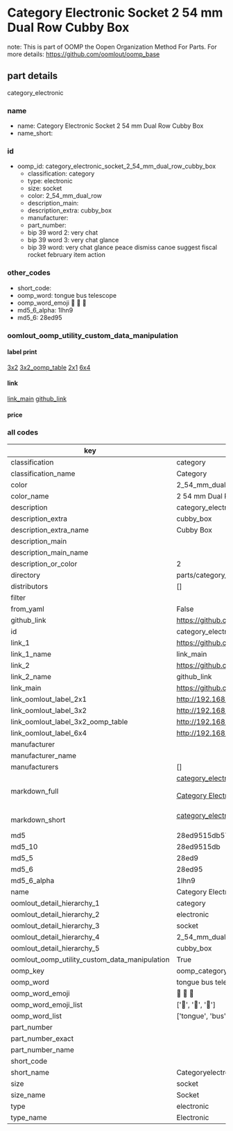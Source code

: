 # Category Electronic Socket 2 54 mm Dual Row Cubby Box  

note: This is part of OOMP the Oopen Organization Method For Parts. For more details: https://github.com/oomlout/oomp_base

##  part details



category_electronic

### name
* name: Category Electronic Socket 2 54 mm Dual Row Cubby Box
* name_short: 
### id
* oomp_id: category_electronic_socket_2_54_mm_dual_row_cubby_box
  * classification: category
  * type: electronic
  * size: socket
  * color: 2_54_mm_dual_row
  * description_main: 
  * description_extra: cubby_box
  * manufacturer: 
  * part_number: 
  * bip 39 word 2: very chat
  * bip 39 word 3: very chat glance
  * bip 39 word: very chat glance peace dismiss canoe suggest fiscal rocket february item action

### other_codes
* short_code: 
* oomp_word: tongue bus telescope
* oomp_word_emoji :tongue: :bus: :telescope:
* md5_6_alpha: 1lhn9
* md5_6: 28ed95






### oomlout_oomp_utility_custom_data_manipulation
#### label print
[3x2](http://192.168.1.245:1112/?label=oomp%201lhn9)
[3x2_oomp_table](http://192.168.1.107:1112/?label=oomp%201lhn9)
[2x1](http://192.168.1.242:1112/?label=oomp%201lhn9)
[6x4](http://192.168.1.55:1112/?label=oomp%201lhn9)    

#### link

[link_main](https://github.com/oomlout/oomlout_oomp_current_version_messy/tree/main/parts/category_electronic_socket_2_54_mm_dual_row_cubby_box) [github_link](https://github.com/oomlout/oomlout_oomp_part_src/tree/main/parts/category_electronic_socket_2_54_mm_dual_row_cubby_box)                             

#### price







### all codes 
| key | value |  
| --- | --- |  
| classification | category |  
| classification_name | Category |  
| color | 2_54_mm_dual_row |  
| color_name | 2 54 mm Dual Row |  
| description | category_electronic |  
| description_extra | cubby_box |  
| description_extra_name | Cubby Box |  
| description_main |  |  
| description_main_name |  |  
| description_or_color | 2  |  
| directory | parts/category_electronic_socket_2_54_mm_dual_row_cubby_box |  
| distributors | [] |  
| filter |  |  
| from_yaml | False |  
| github_link | https://github.com/oomlout/oomlout_oomp_part_src/tree/main/parts/category_electronic_socket_2_54_mm_dual_row_cubby_box |  
| id | category_electronic_socket_2_54_mm_dual_row_cubby_box |  
| link_1 | https://github.com/oomlout/oomlout_oomp_current_version_messy/tree/main/parts/category_electronic_socket_2_54_mm_dual_row_cubby_box |  
| link_1_name | link_main |  
| link_2 | https://github.com/oomlout/oomlout_oomp_part_src/tree/main/parts/category_electronic_socket_2_54_mm_dual_row_cubby_box |  
| link_2_name | github_link |  
| link_main | https://github.com/oomlout/oomlout_oomp_current_version_messy/tree/main/parts/category_electronic_socket_2_54_mm_dual_row_cubby_box |  
| link_oomlout_label_2x1 | http://192.168.1.242:1112/?label=oomp%201lhn9 |  
| link_oomlout_label_3x2 | http://192.168.1.245:1112/?label=oomp%201lhn9 |  
| link_oomlout_label_3x2_oomp_table | http://192.168.1.107:1112/?label=oomp%201lhn9 |  
| link_oomlout_label_6x4 | http://192.168.1.55:1112/?label=oomp%201lhn9 |  
| manufacturer |  |  
| manufacturer_name |  |  
| manufacturers | [] |  
| markdown_full | [category_electronic_socket_2_54_mm_dual_row_cubby_box](https://github.com/oomlout/oomlout_oomp_current_version_messy/tree/main/parts/category_electronic_socket_2_54_mm_dual_row_cubby_box)<br>[](https://github.com/oomlout/oomlout_oomp_current_version_messy/tree/main/parts/category_electronic_socket_2_54_mm_dual_row_cubby_box)<br>[Category Electronic Socket 2 54 Mm Dual Row Cubby Box](https://github.com/oomlout/oomlout_oomp_current_version_messy/tree/main/parts/category_electronic_socket_2_54_mm_dual_row_cubby_box)<br><br> |  
| markdown_short | [category_electronic_socket_2_54_mm_dual_row_cubby_box](https://github.com/oomlout/oomlout_oomp_current_version_messy/tree/main/parts/category_electronic_socket_2_54_mm_dual_row_cubby_box)<br><br> |  
| md5 | 28ed9515db579b1c861faa1cc549b797 |  
| md5_10 | 28ed9515db |  
| md5_5 | 28ed9 |  
| md5_6 | 28ed95 |  
| md5_6_alpha | 1lhn9 |  
| name | Category Electronic Socket 2 54 mm Dual Row Cubby Box |  
| oomlout_detail_hierarchy_1 | category |  
| oomlout_detail_hierarchy_2 | electronic |  
| oomlout_detail_hierarchy_3 | socket |  
| oomlout_detail_hierarchy_4 | 2_54_mm_dual_row |  
| oomlout_detail_hierarchy_5 | cubby_box |  
| oomlout_oomp_utility_custom_data_manipulation | True |  
| oomp_key | oomp_category_electronic_socket_2_54_mm_dual_row_cubby_box |  
| oomp_word | tongue bus telescope |  
| oomp_word_emoji | :tongue: :bus: :telescope: |  
| oomp_word_emoji_list | [':tongue:', ':bus:', ':telescope:'] |  
| oomp_word_list | ['tongue', 'bus', 'telescope'] |  
| part_number |  |  
| part_number_exact |  |  
| part_number_name |  |  
| short_code |  |  
| short_name | Categoryelectronic |  
| size | socket |  
| size_name | Socket |  
| type | electronic |  
| type_name | Electronic |  

